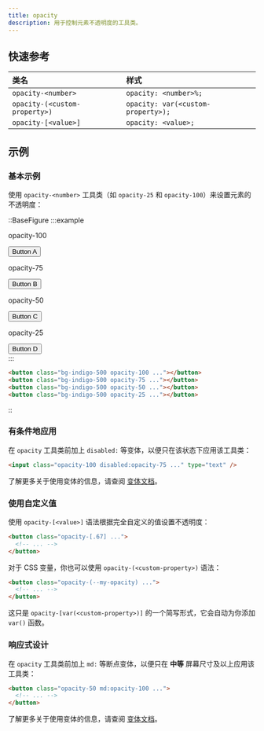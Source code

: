 ```yaml
---
title: opacity
description: 用于控制元素不透明度的工具类。
---
```


## 快速参考

| 类名                 | 样式                  |
| :------------------- | :-------------------- |
| `opacity-<number>`   | `opacity: <number>%;` |
| `opacity-(<custom-property>)` | `opacity: var(<custom-property>);` |
| `opacity-[<value>]`  | `opacity: <value>;`   |

## 示例

### 基本示例

使用 `opacity-<number>` 工具类（如 `opacity-25` 和 `opacity-100`）来设置元素的不透明度：

::BaseFigure
:::example
<div class="flex flex-col items-center justify-center gap-8 text-sm leading-6 font-bold text-white sm:flex-row sm:gap-16">
  <div class="flex shrink-0 flex-col items-center">
    <p class="mb-3 text-center font-mono text-xs font-medium text-gray-500 dark:text-gray-400">opacity-100</p>
    <button class="rounded-md bg-indigo-500 px-4 py-2 text-sm font-semibold text-white opacity-100">
      Button A
    </button>
  </div>
  <div class="flex shrink-0 flex-col items-center">
    <p class="mb-3 text-center font-mono text-xs font-medium text-gray-500 dark:text-gray-400">opacity-75</p>
    <button class="rounded-md bg-indigo-500 px-4 py-2 text-sm font-semibold text-white opacity-75">
      Button B
    </button>
  </div>
  <div class="flex shrink-0 flex-col items-center">
    <p class="mb-3 text-center font-mono text-xs font-medium text-gray-500 dark:text-gray-400">opacity-50</p>
    <button class="rounded-md bg-indigo-500 px-4 py-2 text-sm font-semibold text-white opacity-50">
      Button C
    </button>
  </div>
  <div class="flex shrink-0 flex-col items-center">
    <p class="mb-3 text-center font-mono text-xs font-medium text-gray-500 dark:text-gray-400">opacity-25</p>
    <button class="rounded-md bg-indigo-500 px-4 py-2 text-sm font-semibold text-white opacity-25">
      Button D
    </button>
  </div>
</div>
:::

```html
<button class="bg-indigo-500 opacity-100 ..."></button>
<button class="bg-indigo-500 opacity-75 ..."></button>
<button class="bg-indigo-500 opacity-50 ..."></button>
<button class="bg-indigo-500 opacity-25 ..."></button>
```
::

### 有条件地应用

在 `opacity` 工具类前加上 `disabled:` 等变体，以便只在该状态下应用该工具类：

```html
<input class="opacity-100 disabled:opacity-75 ..." type="text" />
```

了解更多关于使用变体的信息，请查阅 [变体文档](variants.md)。

### 使用自定义值

使用 `opacity-[<value>]` 语法根据完全自定义的值设置不透明度：

```html
<button class="opacity-[.67] ...">
  <!-- ... -->
</button>
```

对于 CSS 变量，你也可以使用 `opacity-(<custom-property>)` 语法：

```html
<button class="opacity-(--my-opacity) ...">
  <!-- ... -->
</button>
```

这只是 `opacity-[var(<custom-property>)]` 的一个简写形式，它会自动为你添加 `var()` 函数。

### 响应式设计

在 `opacity` 工具类前加上 `md:` 等断点变体，以便只在 **中等** 屏幕尺寸及以上应用该工具类：

```html
<button class="opacity-50 md:opacity-100 ...">
  <!-- ... -->
</button>
```

了解更多关于使用变体的信息，请查阅 [变体文档](variants.md)。

